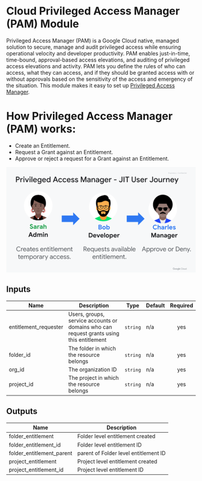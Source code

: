 # Cloud Privileged Access Manager (PAM) Module
Privileged Access Manager (PAM) is a Google Cloud native, managed solution to secure, manage and audit privileged access while ensuring operational velocity and developer productivity. PAM enables just-in-time, time-bound, approval-based access elevations, and auditing of privileged access elevations and activity. PAM lets you define the rules of who can access, what they can access, and if they should be granted access with or without approvals based on the sensitivity of the access and emergency of the situation. This module makes it easy to set up [Privileged Access Manager](https://https://cloud.google.com/iam/docs/pam-overview).

# How Privileged Access Manager (PAM) works:
- Create an Entitlement.
- Request a Grant against an Entitlement. 
- Approve or reject a request for a Grant against an Entitlement. 

![Flow Diagram](./flow-diagram.png)

<!-- BEGINNING OF PRE-COMMIT-TERRAFORM DOCS HOOK -->
## Inputs

| Name | Description | Type | Default | Required |
|------|-------------|------|---------|:--------:|
| entitlement\_requester | Users, groups, service accounts or domains who can request grants using this entitlement | `string` | n/a | yes |
| folder\_id | The folder in which the resource belongs | `string` | n/a | yes |
| org\_id | The organization ID | `string` | n/a | yes |
| project\_id | The project in which the resource belongs | `string` | n/a | yes |

## Outputs

| Name | Description |
|------|-------------|
| folder\_entitlement | Folder level entitlement created |
| folder\_entitlement\_id | Folder level entitlement ID |
| folder\_entitlement\_parent | parent of Folder level entitlement ID |
| project\_entitlement | Project level entitlement created |
| project\_entitlement\_id | Project level entitlement ID |

<!-- END OF PRE-COMMIT-TERRAFORM DOCS HOOK -->
